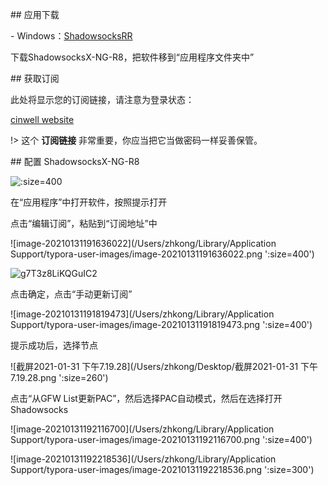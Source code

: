\## 应用下载

\- Windows：[ShadowsocksRR](/ssr-download/ssr-mac.dmg)

下载ShadowsocksX-NG-R8，把软件移到“应用程序文件夹中”



\## 获取订阅



此处将显示您的订阅链接，请注意为登录状态：



[cinwell website](/sublink?type=ssr ':include :type=markdown')



!> 这个 **订阅链接** 非常重要，你应当把它当做密码一样妥善保管。



\## 配置 ShadowsocksX-NG-R8



![](https://i.loli.net/2021/01/31/fRxHTLzAd5ap6OM.png ':size=400')

在“应用程序”中打开软件，按照提示打开



点击“编辑订阅”，粘贴到“订阅地址”中

![image-20210131191636022](/Users/zhkong/Library/Application Support/typora-user-images/image-20210131191636022.png ':size=400')

![g7T3z8LiKQGuIC2](https://i.loli.net/2021/01/31/g7T3z8LiKQGuIC2.png ':size=260')

点击确定，点击“手动更新订阅”

![image-20210131191819473](/Users/zhkong/Library/Application Support/typora-user-images/image-20210131191819473.png ':size=400')

提示成功后，选择节点



![截屏2021-01-31 下午7.19.28](/Users/zhkong/Desktop/截屏2021-01-31 下午7.19.28.png ':size=260')



点击“从GFW List更新PAC”，然后选择PAC自动模式，然后在选择打开Shadowsocks

![image-20210131192116700](/Users/zhkong/Library/Application Support/typora-user-images/image-20210131192116700.png ':size=400')

![image-20210131192218536](/Users/zhkong/Library/Application Support/typora-user-images/image-20210131192218536.png ':size=300')

